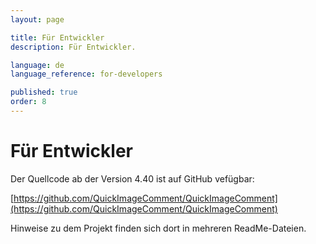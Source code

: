 ```yaml
---
layout: page

title: Für Entwickler
description: Für Entwickler.

language: de
language_reference: for-developers

published: true
order: 8
---
```


# Für Entwickler

Der Quellcode ab der Version 4.40 ist auf GitHub vefügbar:

[https://github.com/QuickImageComment/QuickImageComment](https://github.com/QuickImageComment/QuickImageComment)

Hinweise zu dem Projekt finden sich dort in mehreren ReadMe-Dateien.

 

